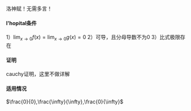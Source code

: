 洛神赋！无需多言！
#### l'hopital条件
1）$\lim_{ x \to 0 }f(x)=\lim_{ x \to 0 }g(x)=0$
2）可导，且分母导数不为0
3）比式极限存在

#### 证明
cauchy证明，这里不做详解

#### 适用情况
$\frac{0}{0},\frac{\infty}{\infty},\frac{0}{\infty}$
